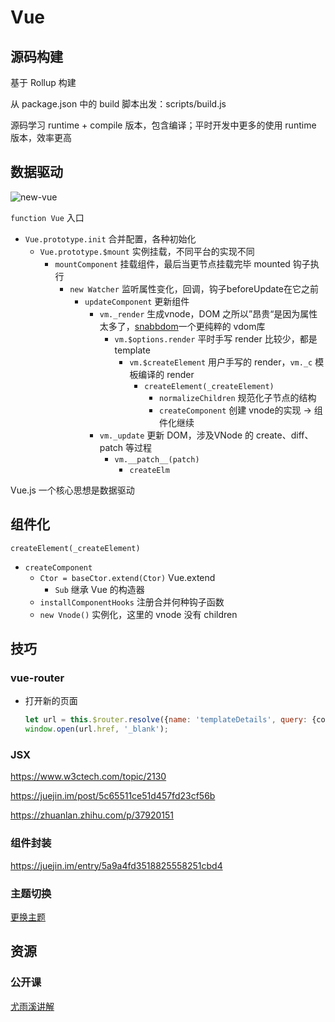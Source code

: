 # Vue

## 源码构建

基于 Rollup 构建

从 package.json 中的 build 脚本出发：scripts/build.js

源码学习 runtime + compile 版本，包含编译；平时开发中更多的使用 runtime 版本，效率更高

## 数据驱动

![new-vue](https://ustbhuangyi.github.io/vue-analysis/assets/new-vue.png)

`function Vue` 入口

- `Vue.prototype.init` 合并配置，各种初始化
  - `Vue.prototype.$mount` 实例挂载，不同平台的实现不同
    - `mountComponent` 挂载组件，最后当更节点挂载完毕 mounted 钩子执行
      - `new Watcher` 监听属性变化，回调，钩子beforeUpdate在它之前
        - `updateComponent` 更新组件
          - `vm._render` 生成vnode，DOM 之所以”昂贵“是因为属性太多了，[snabbdom](https://github.com/snabbdom/snabbdom)一个更纯粹的 vdom库
            - `vm.$options.render` 平时手写 render 比较少，都是 template
              - `vm.$createElement` 用户手写的 render，`vm._c` 模板编译的 render
                - `createElement(_createElement)` 
                  - `normalizeChildren` 规范化子节点的结构
                  - `createComponent` 创建 vnode的实现 -> 组件化继续
          - `vm._update` 更新 DOM，涉及VNode 的 create、diff、patch 等过程
            - `vm.__patch__(patch)` 
              - `createElm`



Vue.js 一个核心思想是数据驱动



## 组件化

`createElement(_createElement)`

- `createComponent` 
  - `Ctor = baseCtor.extend(Ctor)` Vue.extend
    - `Sub` 继承 Vue 的构造器
  - `installComponentHooks` 注册合并何种钩子函数
  - `new Vnode()` 实例化，这里的 vnode 没有 children



## 技巧

### vue-router

- 打开新的页面

  ```js
  let url = this.$router.resolve({name: 'templateDetails', query: {code}})
  window.open(url.href, '_blank');
  ```


### JSX

https://www.w3ctech.com/topic/2130

https://juejin.im/post/5c65511ce51d457fd23cf56b

https://zhuanlan.zhihu.com/p/37920151

### 组件封装

https://juejin.im/entry/5a9a4fd3518825558251cbd4

### 主题切换

[更换主题](https://panjiachen.github.io/vue-element-admin-site/zh/guide/advanced/theme.html#样式覆盖)

## 资源

### 公开课

[尤雨溪讲解](https://www.bilibili.com/video/av49047971/?p=1)



